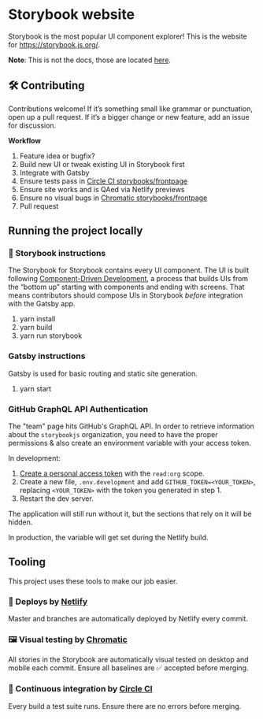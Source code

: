 # Storybook website

Storybook is the most popular UI component explorer! This is the website for https://storybook.js.org/.

**Note**: This is not the docs, those are located [here](https://github.com/storybooks/storybook/tree/next/docs).

## 🛠 Contributing

Contributions welcome! If it’s something small like grammar or punctuation, open up a pull request. If it’s a bigger change or new feature, add an issue for discussion.

**Workflow**

1. Feature idea or bugfix?
2. Build new UI or tweak existing UI in Storybook first
3. Integrate with Gatsby
4. Ensure tests pass in [Circle CI storybooks/frontpage](https://circleci.com/gh/storybooks/frontpage)
5. Ensure site works and is QAed via Netlify previews
6. Ensure no visual bugs in [Chromatic storybooks/frontpage](https://www.chromaticqa.com/builds?appId=5be26744d2f6250024a9117d)
7. Pull request

## Running the project locally

### 📕 Storybook instructions

The Storybook for Storybook contains every UI component. The UI is built following [Component-Driven Development](https://blog.hichroma.com/component-driven-development-ce1109d56c8e), a process that builds UIs from the “bottom up” starting with components and ending with screens. That means contributors should compose UIs in Storybook _before_ integration with the Gatsby app.

1. yarn install
2. yarn build
3. yarn run storybook

### Gatsby instructions

Gatsby is used for basic routing and static site generation.

1. yarn start

### GitHub GraphQL API Authentication

The "team" page hits GitHub's GraphQL API. In order to retrieve information about the `storybookjs` organization, you need to have the proper permissions & also create an environment variable with your access token.

In development:

1. [Create a personal access token](https://github.com/settings/tokens) with the `read:org` scope.
2. Create a new file, `.env.development` and add `GITHUB_TOKEN=<YOUR_TOKEN>`, replacing `<YOUR_TOKEN>` with the token you generated in step 1.
3. Restart the dev server.

The application will still run without it, but the sections that rely on it will be hidden.

In production, the variable will get set during the Netlify build.

## Tooling

This project uses these tools to make our job easier.

### 💫 Deploys by [Netlify](https://netlify.com)

Master and branches are automatically deployed by Netlify every commit.

### 🖼 Visual testing by [Chromatic](https://www.chromaticqa.com/library?appId=5be26744d2f6250024a9117d)

All stories in the Storybook are automatically visual tested on desktop and mobile each commit. Ensure all baselines are ✅ accepted before merging.

### 🚦 Continuous integration by [Circle CI](https://circleci.com/gh/storybookjs/frontpage)

Every build a test suite runs. Ensure there are no errors before merging.

